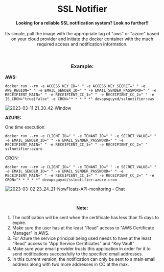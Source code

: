 <h1 align="center">SSL Notifier</h1>

<h4 align="center">Looking for a reliable SSL notification system? Look no further!!</h4>

<p align="center">Its simple, pull the image with the appropriate tag of "aws" or "azure" based on your cloud provider and initiate the docker container with the much required access and notification information.</p>

<br>
<h3 align="center">Example:</h3>

<p><b>AWS:</b></p>

    docker run --rm -e ACCESS_KEY_ID=" " -e ACCESS_KEY_SECRET=" " -e AWS_REGION=" " -e EMAIL_SENDER_ID=" " -e EMAIL_SENDER_PASSWORD=" " -e RECEIPIENT_MAIN=" " -e RECEIPIENT_CC_1=" " -e RECEIPIENT_CC_2=" " -e IS_CRON="true|false" -e CRON="* * * * *" devopsguyxd/sslnotifier:aws
    
![2023-03-11 21_30_42-Window](https://user-images.githubusercontent.com/77780574/224494726-48f26a04-1905-4f66-8cdc-061d3bd247ab.png)

<p><b>AZURE:</b></p>

<p>One time execution:</p>

    docker run --rm -e CLIENT_ID=" " -e TENANT_ID=" " -e SECRET_VALUE=" " -e EMAIL_SENDER_ID=" " -e EMAIL_SENDER_PASSWORD=" " -e RECEIPIENT_MAIN=" " -e RECEIPIENT_CC_1=" " -e RECEIPIENT_CC_2=" " sslnotifier:azure
    
<p>CRON:</p>

    docker run --rm -e CLIENT_ID=" " -e TENANT_ID=" " -e SECRET_VALUE=" " -e EMAIL_SENDER_ID=" " -e EMAIL_SENDER_PASSWORD=" " -e RECEIPIENT_MAIN=" " -e RECEIPIENT_CC_1=" " -e RECEIPIENT_CC_2=" " -e CRON="* * * * *" devopsguyxd/sslnotifier:azure-cron
    
![2023-03-02 23_24_21-NowFloats-API-monitoring - Chat](https://user-images.githubusercontent.com/77780574/222514102-3aaa8fd8-e09c-428d-a0fd-a71ca851b543.png)

<br>
<p align="center"><b>Note:</b><p>

1. The notification will be sent when the certificate has less than 15 days to expire.
2. Make sure the user has at the least "Read" access to "AWS Certificate Manager" in AWS.
3. For Azure the service principal being used needs to have at the least "Read" access to "App Service Certificates" and "Key Vault"
4. Make sure your email provider trusts this application in order for it to send notifications successfully to the specified email addresses.
5. In this current version, the notification can only be sent to a main email address along with two more addresses in CC at the max.
